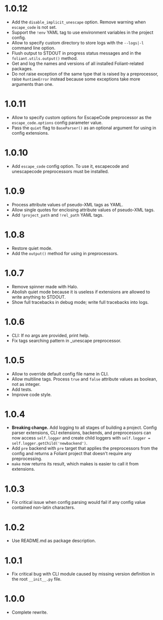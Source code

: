 # 1.0.12

-   Add the `disable_implicit_unescape` option. Remove warning when `escape_code` is not set.
-   Support the `!env` YAML tag to use environment variables in the project config.
-   Allow to specify custom directory to store logs with the `--logs|-l` command line option.
-   Flush output to STDOUT in progress status messages and in the `foliant.utils.output()` method.
-   Get and log the names and versions of all installed Foliant-related packages.
-   Do not raise exception of the same type that is raised by a preprocessor, raise `RuntimeError` instead because some exceptions take more arguments than one.

# 1.0.11

-   Allow to specify custom options for EscapeCode preprocessor as the `escape_code.options` config parameter value.
-   Pass the `quiet` flag to `BaseParser()` as an optional argument for using in config extensions.

# 1.0.10

-   Add `escape_code` config option. To use it, escapecode and unescapecode preprocessors must be installed.

# 1.0.9

-   Process attribute values of pseudo-XML tags as YAML.
-   Allow single quotes for enclosing attribute values of pseudo-XML tags.
-   Add `!project_path` and `!rel_path` YAML tags.

# 1.0.8

-   Restore quiet mode.
-   Add the `output()` method for using in preprocessors.

# 1.0.7

-   Remove spinner made with Halo.
-   Abolish quiet mode because it is useless if extensions are allowed to write anything to STDOUT.
-   Show full tracebacks in debug mode; write full tracebacks into logs.

# 1.0.6

-   CLI: If no args are provided, print help.
-   Fix tags searching pattern in _unescape preprocessor.

# 1.0.5

-   Allow to override default config file name in CLI.
-   Allow multiline tags. Process `true` and `false` attribute values as boolean, not as integer.
-   Add tests.
-   Improve code style.

# 1.0.4

-   **Breaking change.** Add logging to all stages of building a project. Config parser extensions, CLI extensions, backends, and preprocessors can now access `self.logger` and create child loggers with `self.logger = self.logger.getChild('newbackend')`.
-   Add `pre` backend with `pre` target that applies the preprocessors from the config and returns a Foliant project that doesn't require any preprocessing.
-   `make` now returns its result, which makes is easier to call it from extensions.

# 1.0.3

-   Fix critical issue when config parsing would fail if any config value contained non-latin characters.

# 1.0.2

-   Use README.md as package description.

# 1.0.1

-   Fix critical bug with CLI module caused by missing version definition in the root `__init__.py` file.

# 1.0.0

-   Complete rewrite.
